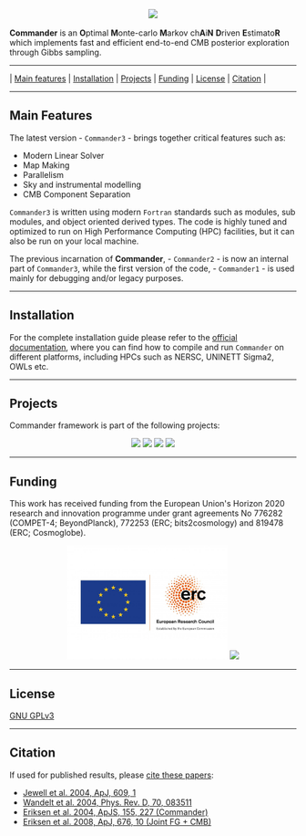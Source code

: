 <a name="top"></a>
<p align="center">
    <img src="https://github.com/hke/Commander/blob/master/logo/Commander-logo-large-1024x335.png" height="150">
</p>

**Commander** is an **O**ptimal **M**onte-carlo **M**arkov ch**A**i**N** **D**riven 
**E**stimato**R** which implements fast and efficient end-to-end CMB posterior 
exploration through Gibbs sampling.

---

| [Main features](#main-features) | [Installation](#installation) | [Projects](#projects) | [Funding](#funding) | [License](#license) | [Citation](#citation) |

---

## Main Features

The latest version - `Commander3` - brings together critical features such as:

- Modern Linear Solver
- Map Making
- Parallelism
- Sky and instrumental modelling
- CMB Component Separation

`Commander3` is written using modern `Fortran` standards such as modules, sub 
modules, and object oriented derived types. The code is highly tuned and optimized 
to run on High Performance Computing (HPC) facilities, but it can also be run on 
your local machine.

The previous incarnation of **Commander**, - `Commander2` - is now an internal 
part of `Commander3`, while the first version of the code, - `Commander1` - is 
used mainly for debugging and/or legacy purposes. 

---

## Installation

For the complete installation guide please refer to the 
[official documentation](https://cosmoglobe.github.io/Commander/#/), 
where you can find how to compile and run `Commander` on different 
platforms, including HPCs such as NERSC, UNINETT Sigma2, OWLs etc. 

---

## Projects

Commander framework is part of the following projects:

<p align="center">
    <img src="./logo/Planck_logo.png" height="100"> 
    <img src="./logo/beyondplanck_logo.png" height="100"> 
    <img src="./logo/LiteBIRD-logo-posi-RGB.png" height="100"> 
    <img src="./logo/Cosmoglobe-logo-vertical-large.png" height="100"> 
</p>

---

## Funding

This work has received funding from the European Union's Horizon 2020 research 
and innovation programme under grant agreements No 776282 (COMPET-4; BeyondPlanck), 
772253 (ERC; bits2cosmology) and 819478 (ERC; Cosmoglobe).

<p align="center">
    <img src="./logo/LOGO_ERC-FLAG_EU_.jpg" height="200">
    <img src="./logo/horizon2020_logo.jpg" height="200">
</p>

---

## License

[GNU GPLv3](https://github.com/Cosmoglobe/Commander/blob/master/COPYING)

---

## Citation

If used for published results, please [cite these papers](https://github.com/Cosmoglobe/Commander/blob/master/docs/commander.bib):

- [Jewell et al. 2004, ApJ, 609, 1](https://ui.adsabs.harvard.edu/abs/2004ApJ...609....1J)
- [Wandelt et al. 2004, Phys. Rev. D, 70, 083511](https://ui.adsabs.harvard.edu/abs/2004PhRvD..70h3511W)
- [Eriksen et al. 2004, ApJS, 155, 227 (Commander)](https://ui.adsabs.harvard.edu/abs/2004ApJS..155..227E)
- [Eriksen et al. 2008, ApJ, 676, 10  (Joint FG + CMB)](https://ui.adsabs.harvard.edu/abs/2008ApJ...676...10E)

